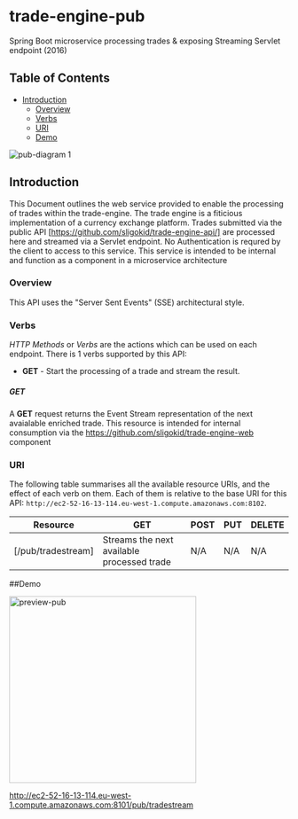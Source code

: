 # trade-engine-pub
Spring Boot microservice processing trades &amp; exposing Streaming Servlet endpoint (2016)

## Table of Contents

- [Introduction](#introduction)
  - [Overview](#overview)
  - [Verbs](#verbs)
  - [URI](#uri)
  - [Demo](#demo)

![pub-diagram 1](https://cloud.githubusercontent.com/assets/6519496/17114623/a42dee4e-52a7-11e6-911d-d51e96fde710.png)

## Introduction

This Document outlines the web service provided to enable the processing of trades within the trade-engine.
The trade engine is a fiticious implementation of a currency exchange platform.
Trades submitted via the public API [https://github.com/sligokid/trade-engine-api/] are processed here and streamed via a Servlet endpoint.
No Authentication is requred by the client to access to this service.
This service is intended to be internal and function as a component in a microservice architecture

### Overview

This API uses the "Server Sent Events" (SSE) architectural style. 

### Verbs

*HTTP Methods* or *Verbs* are the actions which can be used on each endpoint. There is 1 verbs supported by this API:

- **GET** - Start the processing of a trade and stream the result.

##### GET

A **GET** request returns the Event Stream representation of the next avaialable enriched trade.
This resource is intended for internal consumption via the https://github.com/sligokid/trade-engine-web component

### URI

The following table summarises all the available resource URIs, and the effect of each verb on them. Each of them is relative to the base URI for this API: `http://ec2-52-16-13-114.eu-west-1.compute.amazonaws.com:8102`.

| Resource                                              | GET                                                 | POST                                  | PUT                               | DELETE                                      |
| ----------------------------------------------------- | --------------------------------------------------- | ------------------------------------- | --------------------------------- | ------------------------------------------- |
| [/pub/tradestream]                                    | Streams the next available processed trade          | N/A                                   | N/A                               | N/A                                         |


##Demo

<img width="337" alt="preview-pub" src="https://cloud.githubusercontent.com/assets/6519496/17110830/bf0a187a-5296-11e6-8d23-a2aee0b55a66.png">

http://ec2-52-16-13-114.eu-west-1.compute.amazonaws.com:8101/pub/tradestream

